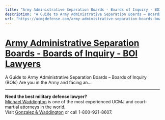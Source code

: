 ```yaml
---
title: "Army Administrative Separation Boards - Boards of Inquiry - BOI Lawyers"
description: "A Guide to Army Administrative Separation Boards – Boards of Inquiry (BOIs) Are you in the Army and facing an..."
url: "https://ucmjdefense.com/army-administrative-separation-boards-boards-of-inquiry-boi-lawyer.html"
---
```


# [Army Administrative Separation Boards - Boards of Inquiry - BOI Lawyers](https://ucmjdefense.com/army-administrative-separation-boards-boards-of-inquiry-boi-lawyer.html)

A Guide to Army Administrative Separation Boards – Boards of Inquiry (BOIs) Are you in the Army and facing an...

---

**Need the best military defense lawyer?**  
[Michael Waddington](https://ucmjdefense.com/attorneys/michael-stewart-waddington-partner.html) is one of the most experienced UCMJ and court-martial attorneys in the world.  
Visit [Gonzalez & Waddington](https://ucmjdefense.com) or call 1-800-921-8607.
